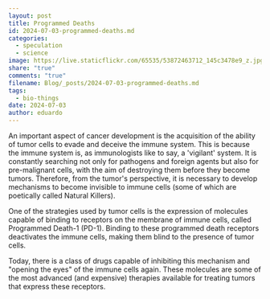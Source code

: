```yaml
---
layout: post
title: Programmed Deaths
id: 2024-07-03-programmed-deaths.md
categories:
  - speculation
  - science
image: https://live.staticflickr.com/65535/53872463712_145c3478e9_z.jpg
share: "true"
comments: "true"
filename: Blog/_posts/2024-07-03-programmed-deaths.md
tags:
  - bio-things
date: 2024-07-03
author: eduardo
---
```



An important aspect of cancer development is the acquisition of the ability of tumor cells to evade and deceive the immune system. This is because the immune system is, as immunologists like to say, a 'vigilant' system. It is constantly searching not only for pathogens and foreign agents but also for pre-malignant cells, with the aim of destroying them before they become tumors. Therefore, from the tumor's perspective, it is necessary to develop mechanisms to become invisible to immune cells (some of which are poetically called Natural Killers).

One of the strategies used by tumor cells is the expression of molecules capable of binding to receptors on the membrane of immune cells, called Programmed Death-1 (PD-1). Binding to these programmed death receptors deactivates the immune cells, making them blind to the presence of tumor cells.

Today, there is a class of drugs capable of inhibiting this mechanism and "opening the eyes" of the immune cells again. These molecules are some of the most advanced (and expensive) therapies available for treating tumors that express these receptors.

